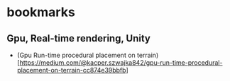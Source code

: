 # bookmarks

## Gpu, Real-time rendering, Unity

- (Gpu Run-time procedural placement on terrain)[https://medium.com/@kacper.szwajka842/gpu-run-time-procedural-placement-on-terrain-cc874e39bbfb]
